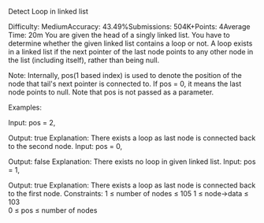 Detect Loop in linked list

Difficulty: MediumAccuracy: 43.49%Submissions: 504K+Points: 4Average Time: 20m
You are given the head of a singly linked list. You have to determine whether the given linked list contains a loop or not. A loop exists in a linked list if the next pointer of the last node points to any other node in the list (including itself), rather than being null.

Note: Internally, pos(1 based index) is used to denote the position of the node that tail's next pointer is connected to. If pos = 0, it means the last node points to null. Note that pos is not passed as a parameter.

Examples:

Input: pos = 2,
   
Output: true
Explanation: There exists a loop as last node is connected back to the second node.
Input: pos = 0,
   
Output: false
Explanation: There exists no loop in given linked list.
Input: pos = 1,
   
Output: true
Explanation: There exists a loop as last node is connected back to the first node.
Constraints:
1 ≤ number of nodes ≤ 105
1 ≤ node->data ≤ 103       
0 ≤ pos ≤ number of nodes
